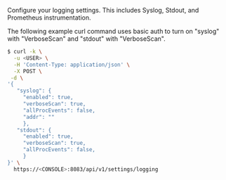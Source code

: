 Configure your logging settings. This includes Syslog, Stdout, and Prometheus instrumentation.

The following example curl command uses basic auth to turn on "syslog" with "VerboseScan" and "stdout" with "VerboseScan".

```bash
$ curl -k \
  -u <USER> \
  -H 'Content-Type: application/json' \
  -X POST \
 -d \
'{
   "syslog": {
     "enabled": true,
     "verboseScan": true,
     "allProcEvents": false,
     "addr": ""
     },
   "stdout": {
     "enabled": true,
     "verboseScan": true,
     "allProcEvents": false,
     }   
}' \
  https://<CONSOLE>:8083/api/v1/settings/logging
```
